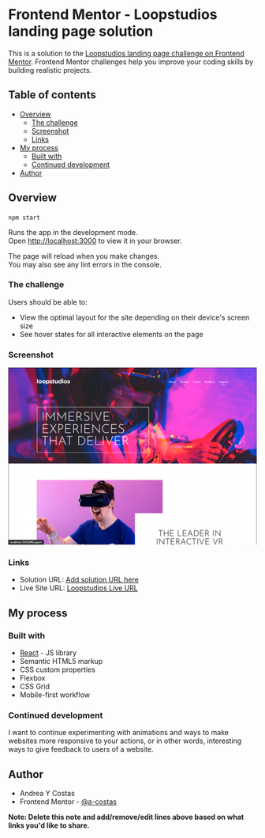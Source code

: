 # Frontend Mentor - Loopstudios landing page solution

This is a solution to the [Loopstudios landing page challenge on Frontend Mentor](https://www.frontendmentor.io/challenges/loopstudios-landing-page-N88J5Onjw). Frontend Mentor challenges help you improve your coding skills by building realistic projects.

## Table of contents

- [Overview](#overview)
  - [The challenge](#the-challenge)
  - [Screenshot](#screenshot)
  - [Links](#links)
- [My process](#my-process)
  - [Built with](#built-with)
  - [Continued development](#continued-development)
- [Author](#author)

## Overview

`npm start`

Runs the app in the development mode.\
Open [http://localhost:3000](http://localhost:3000) to view it in your browser.

The page will reload when you make changes.\
You may also see any lint errors in the console.

### The challenge

Users should be able to:

- View the optimal layout for the site depending on their device's screen size
- See hover states for all interactive elements on the page

### Screenshot

![](./src/assets/images/Loopstudios%20Desktop%20screenshot.png)

### Links

- Solution URL: [Add solution URL here](https://your-solution-url.com)
- Live Site URL: [Loopstudios Live URL](https://64376a4daaaed731a89b72f2--steady-biscotti-9ff7fe.netlify.app/)

## My process

### Built with

- [React](https://reactjs.org/) - JS library
- Semantic HTML5 markup
- CSS custom properties
- Flexbox
- CSS Grid
- Mobile-first workflow

### Continued development

I want to continue experimenting with animations and ways to make websites more responsive to your actions, or in other words, interesting ways to give feedback to users of a website.

## Author

- Andrea Y Costas
- Frontend Mentor - [@a-costas](https://www.frontendmentor.io/profile/a-costas)

**Note: Delete this note and add/remove/edit lines above based on what links you'd like to share.**
